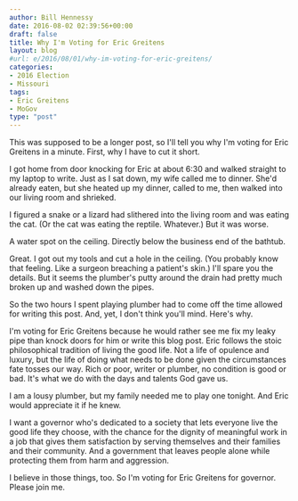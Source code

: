 ```yaml
---
author: Bill Hennessy
date: 2016-08-02 02:39:56+00:00
draft: false
title: Why I'm Voting for Eric Greitens
layout: blog
#url: e/2016/08/01/why-im-voting-for-eric-greitens/
categories:
- 2016 Election
- Missouri
tags:
- Eric Greitens
- MoGov
type: "post"
---
```


This was supposed to be a longer post, so I'll tell you why I'm voting for Eric Greitens in a minute. First, why I have to cut it short.

I got home from door knocking for Eric at about 6:30 and walked straight to my laptop to write. Just as I sat down, my wife called me to dinner. She'd already eaten, but she heated up my dinner, called to me, then walked into our living room and shrieked.

I figured a snake or a lizard had slithered into the living room and was eating the cat. (Or the cat was eating the reptile. Whatever.) But it was worse.

A water spot on the ceiling. Directly below the business end of the bathtub.

Great. I got out my tools and cut a hole in the ceiling. (You probably know that feeling. Like a surgeon breaching a patient's skin.) I'll spare you the details. But it seems the plumber's putty around the drain had pretty much broken up and washed down the pipes.

So the two hours I spent playing plumber had to come off the time allowed for writing this post. And, yet, I don't think you'll mind. Here's why.

I'm voting for Eric Greitens because he would rather see me fix my leaky pipe than knock doors for him or write this blog post. Eric follows the stoic philosophical tradition of living the good life. Not a life of opulence and luxury, but the life of doing what needs to be done given the circumstances fate tosses our way. Rich or poor, writer or plumber, no condition is good or bad. It's what we do with the days and talents God gave us.

I am a lousy plumber, but my family needed me to play one tonight. And Eric would appreciate it if he knew.

I want a governor who's dedicated to a society that lets everyone live the good life they choose, with the chance for the dignity of meaningful work in a job that gives them satisfaction by serving themselves and their families and their community. And a government that leaves people alone while protecting them from harm and aggression.

I believe in those things, too. So I'm voting for Eric Greitens for governor. Please join me.
